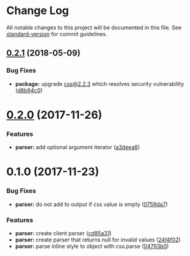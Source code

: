 # Change Log

All notable changes to this project will be documented in this file. See [standard-version](https://github.com/conventional-changelog/standard-version) for commit guidelines.

<a name="0.2.1"></a>
## [0.2.1](https://github.com/remarkablemark/style-to-object/compare/v0.2.0...v0.2.1) (2018-05-09)


### Bug Fixes

* **package:** upgrade css@2.2.3 which resolves security vulnerability ([d8b94c0](https://github.com/remarkablemark/style-to-object/commit/d8b94c0))



<a name="0.2.0"></a>
# [0.2.0](https://github.com/remarkablemark/style-to-object/compare/v0.1.0...v0.2.0) (2017-11-26)


### Features

* **parser:** add optional argument iterator ([a3deea8](https://github.com/remarkablemark/style-to-object/commit/a3deea8))



<a name="0.1.0"></a>
# 0.1.0 (2017-11-23)


### Bug Fixes

* **parser:** do not add to output if css value is empty ([0759da7](https://github.com/remarkablemark/style-to-object/commit/0759da7))


### Features

* **parser:** create client parser ([cd85a31](https://github.com/remarkablemark/style-to-object/commit/cd85a31))
* **parser:** create parser that returns null for invalid values ([24f4f02](https://github.com/remarkablemark/style-to-object/commit/24f4f02))
* **parser:** parse inline style to object with css.parse ([04793b0](https://github.com/remarkablemark/style-to-object/commit/04793b0))
